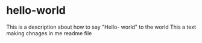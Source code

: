 # hello-world
This is a description about how to say "Hello- world" to the world
This a text making chnages in me readme file

